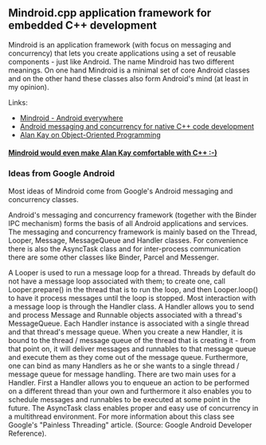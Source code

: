 ## Mindroid.cpp application framework for embedded C++ development ##

Mindroid is an application framework (with focus on messaging and concurrency) that lets you create applications using a set of reusable components - just like Android.
The name Mindroid has two different meanings. On one hand Mindroid is a minimal set of core Android classes and on the other hand these classes also form Android's mind (at least in my opinion).

Links:
- [Mindroid - Android everywhere](http://himmele.blogspot.de/2013/10/mindroid-android-everywhere.html)
- [Android messaging and concurrency for native C++ code development](http://himmele.blogspot.com/2011/08/android-messaging-and-concurrency-for.html)
- [Alan Kay on Object-Oriented Programming](http://himmele.blogspot.com/2010/11/alan-kay-on-object-oriented-programming.html)

#### [Mindroid would even make Alan Kay comfortable with C++ :-)](http://himmele.blogspot.com/2010/11/alan-kay-on-object-oriented-programming.html) ####

### Ideas from Google Android ###

Most ideas of Mindroid come from Google's Android messaging and concurrency classes.

Android's messaging and concurrency framework (together with the Binder IPC mechanism) forms the basis of all Android applications and services.
The messaging and concurrency framework is mainly based on the Thread, Looper, Message, MessageQueue and Handler classes.
For convenience there is also the AsyncTask class and for inter-process communication there are some other classes like Binder, Parcel and Messenger.

A Looper is used to run a message loop for a thread. Threads by default do not have a message loop associated with them; to create one,
call Looper.prepare() in the thread that is to run the loop, and then Looper.loop() to have it process messages until the loop is stopped.
Most interaction with a message loop is through the Handler class. A Handler allows you to send and process Message and Runnable objects associated with a thread's MessageQueue.
Each Handler instance is associated with a single thread and that thread's message queue. When you create a new Handler,
it is bound to the thread / message queue of the thread that is creating it - from that point on,
it will deliver messages and runnables to that message queue and execute them as they come out of the message queue.
Furthermore, one can bind as many Handlers as he or she wants to a single thread / message queue for message handling.
There are two main uses for a Handler. First a Handler allows you to enqueue an action to be performed on a different thread than your own
and furthermore it also enables you to schedule messages and runnables to be executed at some point in the future.
The AsyncTask class enables proper and easy use of concurrency in a multithread environment.
For more information about this class see Google's "Painless Threading" article. (Source: Google Android Developer Reference).
